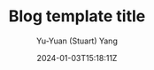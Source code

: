 ---
title: "Blog template title"
date: 2024-01-03T15:18:11Z
draft: true
# github_link: "https://github.com/gurusabarish/hugo-profile"
author: "Yu-Yuan (Stuart) Yang"
tags:
  - template tag
# image: /images/post.jpg
description: ""
toc: 
---